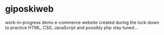 # giposkiweb

work-in-progress demo e-commerce website
created during the lock-down
to practice HTML, CSS, JavaScript and possibly php
stay tuned...
